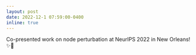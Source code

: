 ```yaml
---
layout: post
date: 2022-12-1 07:59:00-0400
inline: true
---
```


Co-presented work on node perturbation at NeurIPS 2022 in New Orleans! ✨🎷